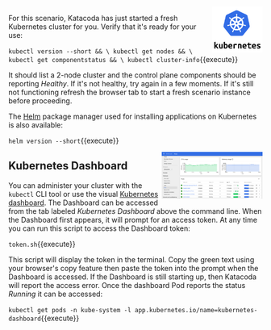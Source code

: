 <img align="right" src="./assets/k8s-logo.png" width="100">

For this scenario, Katacoda has just started a fresh Kubernetes cluster for you. Verify that it's ready for your use:

`kubectl version --short && \
kubectl get nodes && \
kubectl get componentstatus && \
kubectl cluster-info`{{execute}}

It should list a 2-node cluster and the control plane components should be reporting _Healthy_. If it's not healthy, try again in a few moments. If it's still not functioning refresh the browser tab to start a fresh scenario instance before proceeding.

The [Helm](https://helm.sh/) package manager used for installing applications on Kubernetes is also available:

`helm version --short`{{execute}}

<img align="right" src="./assets/k8s-dash.png" width="200">

## Kubernetes Dashboard ##

You can administer your cluster with the `kubectl` CLI tool or use the visual [Kubernetes dashboard](https://[[HOST_SUBDOMAIN]]-30000-[[KATACODA_HOST]].environments.katacoda.com/). The Dashboard can be accessed from the tab labeled _Kubernetes Dashboard_ above the command line. When the Dashboard first appears, it will prompt for an access token. At any time you can run this script to access the Dashboard token:

`token.sh`{{execute}}

This script will display the token in the terminal. Copy the green text using your browser's copy feature then paste the token into the prompt when the Dashboard is accessed. If the Dashboard is still starting up, then Katacoda will report the access error. Once the dashboard Pod reports the status _Running_ it can be accessed:

`kubectl get pods -n kube-system -l app.kubernetes.io/name=kubernetes-dashboard`{{execute}}
